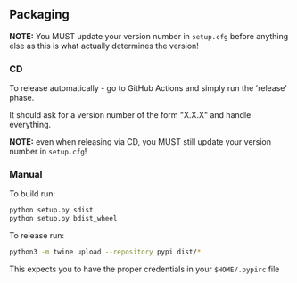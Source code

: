 ## Packaging

**NOTE:** You MUST update your version number in `setup.cfg` before anything else as this is what actually determines the version!

### CD

To release automatically - go to GitHub Actions and simply run the 'release' phase.

It should ask for a version number of the form "X.X.X" and handle everything.

**NOTE:** even when releasing via CD, you MUST still update your version number in `setup.cfg`!

### Manual

To build run:

```bash
python setup.py sdist
python setup.py bdist_wheel
```

To release run:

```bash
python3 -m twine upload --repository pypi dist/*
```

This expects you to have the proper credentials in your `$HOME/.pypirc` file